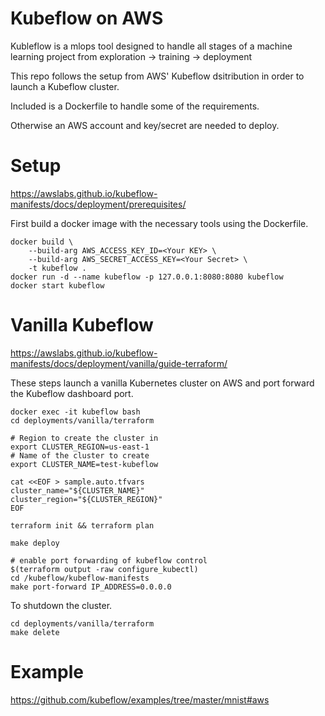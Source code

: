 # Kubeflow on AWS

Kubleflow is a mlops tool designed to handle all stages of a machine learning project from exploration -> training -> deployment

This repo follows the setup from AWS' Kubeflow dsitribution in order to launch a Kubeflow cluster.

Included is a Dockerfile to handle some of the requirements.

Otherwise an AWS account and key/secret are needed to deploy.

# Setup

https://awslabs.github.io/kubeflow-manifests/docs/deployment/prerequisites/

First build a docker image with the necessary tools using the Dockerfile.

```shell
docker build \
    --build-arg AWS_ACCESS_KEY_ID=<Your KEY> \
    --build-arg AWS_SECRET_ACCESS_KEY=<Your Secret> \
    -t kubeflow .
docker run -d --name kubeflow -p 127.0.0.1:8080:8080 kubeflow
docker start kubeflow
```

# Vanilla Kubeflow

https://awslabs.github.io/kubeflow-manifests/docs/deployment/vanilla/guide-terraform/

These steps launch a vanilla Kubernetes cluster on AWS and port forward the Kubeflow dashboard port.

```shell
docker exec -it kubeflow bash
cd deployments/vanilla/terraform

# Region to create the cluster in
export CLUSTER_REGION=us-east-1
# Name of the cluster to create
export CLUSTER_NAME=test-kubeflow

cat <<EOF > sample.auto.tfvars
cluster_name="${CLUSTER_NAME}"
cluster_region="${CLUSTER_REGION}"
EOF

terraform init && terraform plan

make deploy

# enable port forwarding of kubeflow control
$(terraform output -raw configure_kubectl)
cd /kubeflow/kubeflow-manifests
make port-forward IP_ADDRESS=0.0.0.0
```

To shutdown the cluster.

```shell
cd deployments/vanilla/terraform
make delete
```

# Example

https://github.com/kubeflow/examples/tree/master/mnist#aws


